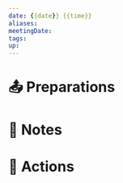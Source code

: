 ```yaml
---
date: {{date}} {{time}}
aliases: 
meetingDate:
tags: 
up: 
---
```


# 📤 Preparations


# 📝 Notes



# 🎯 Actions

